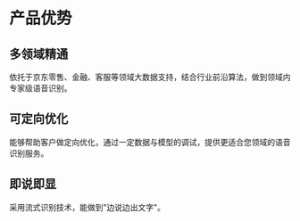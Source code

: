 # 产品优势

## 多领域精通
依托于京东零售、金融、客服等领域大数据支持，结合行业前沿算法，做到领域内专家级语音识别。
## 可定向优化
能够帮助客户做定向优化，通过一定数据与模型的调试，提供更适合您领域的语音识别服务。
## 即说即显
采用流式识别技术，能做到"边说边出文字"。